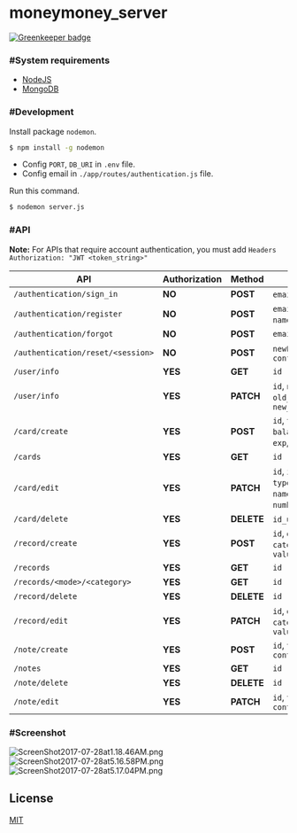 # moneymoney_server

[![Greenkeeper badge](https://badges.greenkeeper.io/htdangkhoa/moneymoney_server.svg)](https://greenkeeper.io/)

### #System requirements
  - [NodeJS](https://nodejs.org/en/)
  - [MongoDB](https://www.mongodb.com)
  
### #Development
Install package `nodemon`.
```sh
$ npm install -g nodemon
```
  - Config `PORT`, `DB_URI` in `.env` file.
  - Config email in `./app/routes/authentication.js` file.  

Run this command.
```sh
$ nodemon server.js
```

### #API

**Note:** For APIs that require account authentication, you must add `Headers Authorization: "JWT <token_string>"`

API | Authorization | Method | Params
----|-------------|--------|-------
`/authentication/sign_in`|**NO**|**POST**|`email`, `password`|String, String
`/authentication/register`|**NO**|**POST**|`email`, `password`, `name`, `avatar`
`/authentication/forgot`|**NO**|**POST**|`email`
`/authentication/reset/<session>`|**NO**|**POST**|`newPassword`, `confirmPassword`
`/user/info`|**YES**|**GET**|`id`
`/user/info`|**YES**|**PATCH**|`id`, `name`, `avatar`, `old_password`, `new_password`
`/card/create`|**YES**|**POST**|`id`, `type`, `balance`, `name`, `exp`, `number`, `cvv`
`/cards`|**YES**|**GET**|`id`
`/card/edit`|**YES**|**PATCH**|`id`, `id_user`, `type`, `balance`, `name`, `exp`, `number`, `cvv`
`/card/delete`|**YES**|**DELETE**|`id_user`, `id`
`/record/create`|**YES**|**POST**|`id`, `datetime`, `category`, `card`, `value`
`/records`|**YES**|**GET**|`id`
`/records/<mode>/<category>`|**YES**|**GET**|`id`
`/record/delete`|**YES**|**DELETE**|`id`
`/record/edit`|**YES**|**PATCH**|`id`, `datetime`, `category`, `card`, `value`
`/note/create`|**YES**|**POST**|`id`, `title`, `content`
`/notes`|**YES**|**GET**|`id`
`/note/delete`|**YES**|**DELETE**|`id`
`/note/edit`|**YES**|**PATCH**|`id`, `title`, `content`

### #Screenshot
![ScreenShot2017-07-28at1.18.46AM.png](http://sv1.upsieutoc.com/2017/07/28/ScreenShot2017-07-28at1.18.46AM.png)   
![ScreenShot2017-07-28at5.16.58PM.png](http://sv1.upsieutoc.com/2017/07/28/ScreenShot2017-07-28at5.16.58PM.png)  
![ScreenShot2017-07-28at5.17.04PM.png](http://sv1.upsieutoc.com/2017/07/28/ScreenShot2017-07-28at5.17.04PM.png)

## License
[MIT](https://github.com/htdangkhoa/moneymoney_server/blob/master/LICENSE)
